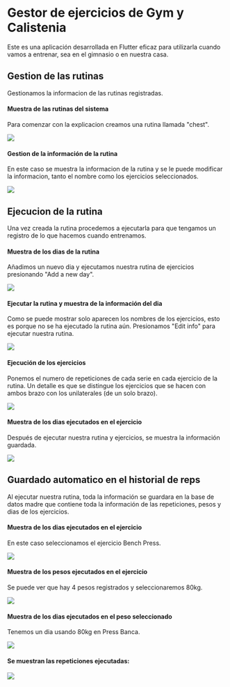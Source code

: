 # Gestor de ejercicios de Gym y Calistenia

Este es una aplicación desarrollada en Flutter eficaz para utilizarla cuando vamos a entrenar, sea en el gimnasio o en nuestra casa.

## Gestion de las rutinas

Gestionamos la informacion de las rutinas registradas.

#### Muestra de las rutinas del sistema

Para comenzar con la explicacion creamos una rutina llamada "chest".

![](img/routines_list.PNG)

#### Gestion de la información de la rutina

En este caso se muestra la informacion de la rutina y se le puede modificar la informacion, tanto el nombre como los ejercicios seleccionados.

![](img/routine_manager.PNG)

## Ejecucion de la rutina

Una vez creada la rutina procedemos a ejecutarla para que tengamos un registro de lo que hacemos cuando entrenamos.

#### Muestra de los dias de la rutina 

Añadimos un nuevo dia y ejecutamos nuestra rutina de ejercicios presionando "Add a new day".

![](img/routine_days.PNG)

#### Ejecutar la rutina y muestra de la información del dia

Como se puede mostrar solo aparecen los nombres de los ejercicios, 
esto es porque no se ha ejecutado la rutina aún.
Presionamos "Edit info" para ejecutar nuestra rutina.

![](img/routine_executed_not_yet.PNG)

#### Ejecución de los ejercicios

Ponemos el numero de repeticiones de cada serie en cada ejercicio de la rutina.
Un detalle es que se distingue los ejercicios que se hacen con ambos brazo con los unilaterales 
(de un solo brazo).

![](img/routine_execute.PNG)

#### Muestra de los dias ejecutados en el ejercicio

Después de ejecutar nuestra rutina y ejercicios, se muestra la información guardada.

![](img/routine_day_info.PNG)


## Guardado automatico en el historial de reps

Al ejecutar nuestra rutina, toda la información se guardara en la base de datos madre que contiene toda la información de las repeticiones, pesos y dias de los ejercicios.

#### Muestra de los dias ejecutados en el ejercicio

En este caso seleccionamos el ejercicio Bench Press.

![](img/exercises_list.PNG)

#### Muestra de los pesos ejecutados en el ejercicio

Se puede ver que hay 4 pesos registrados y seleccionaremos 80kg.

![](img/bench_press_weights.PNG)

#### Muestra de los dias ejecutados en el peso seleccionado

Tenemos un dia usando 80kg en Press Banca.

![](img/weight_days.PNG)

#### Se muestran las repeticiones ejecutadas:

![](img/all_reps_bp.PNG)